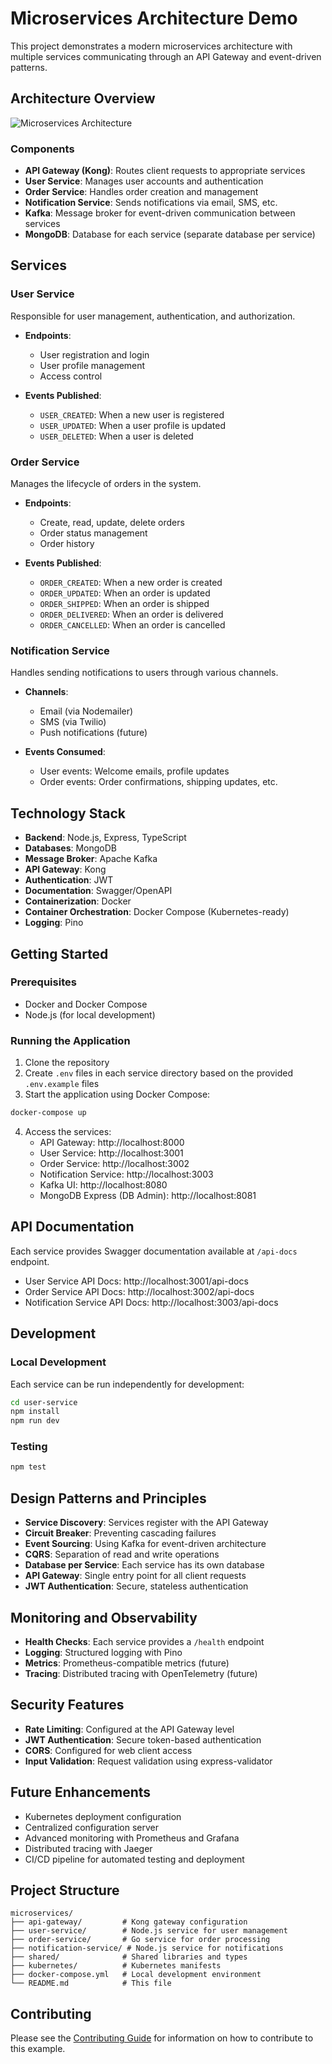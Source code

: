 <!--
Document: Microservices Architecture Demo
Version: 1.0.0
Last Updated: 2025-03-20
Last Updated By: Bayat Platform Team
Change Log:
- 2025-03-20: Initial version
-->

# Microservices Architecture Demo

This project demonstrates a modern microservices architecture with multiple services communicating through an API Gateway and event-driven patterns.

## Architecture Overview

![Microservices Architecture](./architecture.png)

### Components

- **API Gateway (Kong)**: Routes client requests to appropriate services
- **User Service**: Manages user accounts and authentication
- **Order Service**: Handles order creation and management
- **Notification Service**: Sends notifications via email, SMS, etc.
- **Kafka**: Message broker for event-driven communication between services
- **MongoDB**: Database for each service (separate database per service)

## Services

### User Service

Responsible for user management, authentication, and authorization.

- **Endpoints**:
  - User registration and login
  - User profile management
  - Access control

- **Events Published**:
  - `USER_CREATED`: When a new user is registered
  - `USER_UPDATED`: When a user profile is updated
  - `USER_DELETED`: When a user is deleted

### Order Service

Manages the lifecycle of orders in the system.

- **Endpoints**:
  - Create, read, update, delete orders
  - Order status management
  - Order history

- **Events Published**:
  - `ORDER_CREATED`: When a new order is created
  - `ORDER_UPDATED`: When an order is updated
  - `ORDER_SHIPPED`: When an order is shipped
  - `ORDER_DELIVERED`: When an order is delivered
  - `ORDER_CANCELLED`: When an order is cancelled

### Notification Service

Handles sending notifications to users through various channels.

- **Channels**:
  - Email (via Nodemailer)
  - SMS (via Twilio)
  - Push notifications (future)

- **Events Consumed**:
  - User events: Welcome emails, profile updates
  - Order events: Order confirmations, shipping updates, etc.

## Technology Stack

- **Backend**: Node.js, Express, TypeScript
- **Databases**: MongoDB
- **Message Broker**: Apache Kafka
- **API Gateway**: Kong
- **Authentication**: JWT
- **Documentation**: Swagger/OpenAPI
- **Containerization**: Docker
- **Container Orchestration**: Docker Compose (Kubernetes-ready)
- **Logging**: Pino

## Getting Started

### Prerequisites

- Docker and Docker Compose
- Node.js (for local development)

### Running the Application

1. Clone the repository
2. Create `.env` files in each service directory based on the provided `.env.example` files
3. Start the application using Docker Compose:

```bash
docker-compose up
```

4. Access the services:
   - API Gateway: http://localhost:8000
   - User Service: http://localhost:3001
   - Order Service: http://localhost:3002
   - Notification Service: http://localhost:3003
   - Kafka UI: http://localhost:8080
   - MongoDB Express (DB Admin): http://localhost:8081

## API Documentation

Each service provides Swagger documentation available at `/api-docs` endpoint.

- User Service API Docs: http://localhost:3001/api-docs
- Order Service API Docs: http://localhost:3002/api-docs
- Notification Service API Docs: http://localhost:3003/api-docs

## Development

### Local Development

Each service can be run independently for development:

```bash
cd user-service
npm install
npm run dev
```

### Testing

```bash
npm test
```

## Design Patterns and Principles

- **Service Discovery**: Services register with the API Gateway
- **Circuit Breaker**: Preventing cascading failures
- **Event Sourcing**: Using Kafka for event-driven architecture
- **CQRS**: Separation of read and write operations
- **Database per Service**: Each service has its own database
- **API Gateway**: Single entry point for all client requests
- **JWT Authentication**: Secure, stateless authentication

## Monitoring and Observability

- **Health Checks**: Each service provides a `/health` endpoint
- **Logging**: Structured logging with Pino
- **Metrics**: Prometheus-compatible metrics (future)
- **Tracing**: Distributed tracing with OpenTelemetry (future)

## Security Features

- **Rate Limiting**: Configured at the API Gateway level
- **JWT Authentication**: Secure token-based authentication
- **CORS**: Configured for web client access
- **Input Validation**: Request validation using express-validator

## Future Enhancements

- Kubernetes deployment configuration
- Centralized configuration server
- Advanced monitoring with Prometheus and Grafana
- Distributed tracing with Jaeger
- CI/CD pipeline for automated testing and deployment

## Project Structure

```plaintext
microservices/
├── api-gateway/         # Kong gateway configuration
├── user-service/        # Node.js service for user management
├── order-service/       # Go service for order processing
├── notification-service/ # Node.js service for notifications
├── shared/              # Shared libraries and types
├── kubernetes/          # Kubernetes manifests
├── docker-compose.yml   # Local development environment
└── README.md            # This file
```

## Contributing

Please see the [Contributing Guide](../../CONTRIBUTING.md) for information on how to contribute to this example.
